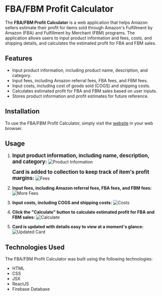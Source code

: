 <!-- FBA/FBM Profit Calculator -->
# FBA/FBM Profit Calculator

The **FBA/FBM Profit Calculator** is a web application that helps Amazon sellers estimate their profit for items sold through Amazon's Fulfillment by Amazon (FBA) and Fulfillment by Merchant (FBM) programs. The application allows users to input product information and fees, costs, and shipping details, and calculates the estimated profit for FBA and FBM sales.

## Features

- Input product information, including product name, description, and category.
- Input fees, including Amazon referral fees, FBA fees, and FBM fees.
- Input costs, including cost of goods sold (COGS) and shipping costs.
- Calculates estimated profit for FBA and FBM sales based on user inputs.
- Stores product information and profit estimates for future reference.

## Installation

To use the FBA/FBM Profit Calculator, simply visit the [website](https://fba-profit-tracker.web.app/login) in your web browser.
<!-- Usage -->
## Usage

1. <b style="font-size: larger;">Input product information, including name, description, and category:</b>
   ![Product Information](https://github.com/jhalzel/Amazon-Seller-Profit-Calculator/assets/53026637/4a5bb025-f25f-46a6-9990-e7848ccece03)

   <b style="font-size: larger;">Card is added to collection to keep track of item's profit margins:</b>
   ![Fees](https://github.com/jhalzel/Amazon-Seller-Profit-Calculator/assets/53026637/f63fd6bd-8617-4d6d-9e53-c265d1fd180b)

2. **Input fees, including Amazon referral fees, FBA fees, and FBM fees:**
   ![More Fees](https://github.com/jhalzel/Amazon-Seller-Profit-Calculator/assets/53026637/5b0b8d8d-baf4-425b-b907-169d865586fc)

3. **Input costs, including COGS and shipping costs:**
   ![Costs](https://github.com/jhalzel/Amazon-Seller-Profit-Calculator/assets/53026637/fc4092da-8266-4a9e-8376-836b4c3117e4)

4. **Click the "Calculate" button to calculate estimated profit for FBA and FBM sales:**
   ![Calculate](https://github.com/jhalzel/Amazon-Seller-Profit-Calculator/assets/53026637/d4b6a49d-9333-454b-866a-e24b2f3d277a)

5. **Card is updated with details easy to view at a moment's glance:**
   ![Updated Card](https://github.com/jhalzel/Amazon-Seller-Profit-Calculator/assets/53026637/582b871a-9af6-4779-ac28-82839997c036)

## Technologies Used

The FBA/FBM Profit Calculator was built using the following technologies:

- HTML
- CSS
- JSX
- ReactJS
- Firebase Database

